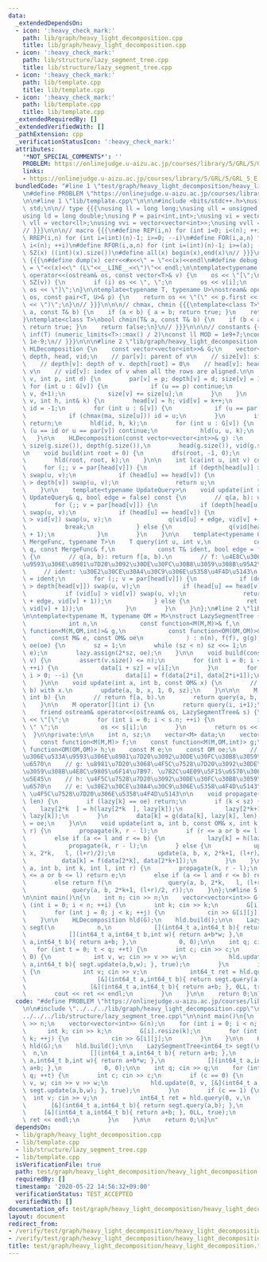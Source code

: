 ```yaml
---
data:
  _extendedDependsOn:
  - icon: ':heavy_check_mark:'
    path: lib/graph/heavy_light_decomposition.cpp
    title: lib/graph/heavy_light_decomposition.cpp
  - icon: ':heavy_check_mark:'
    path: lib/structure/lazy_segment_tree.cpp
    title: lib/structure/lazy_segment_tree.cpp
  - icon: ':heavy_check_mark:'
    path: lib/template.cpp
    title: lib/template.cpp
  - icon: ':heavy_check_mark:'
    path: lib/template.cpp
    title: lib/template.cpp
  _extendedRequiredBy: []
  _extendedVerifiedWith: []
  _pathExtension: cpp
  _verificationStatusIcon: ':heavy_check_mark:'
  attributes:
    '*NOT_SPECIAL_COMMENTS*': ''
    PROBLEM: https://onlinejudge.u-aizu.ac.jp/courses/library/5/GRL/5/GRL_5_E
    links:
    - https://onlinejudge.u-aizu.ac.jp/courses/library/5/GRL/5/GRL_5_E
  bundledCode: "#line 1 \"test/graph/heavy_light_decomposition/heavy_light_decomposition.test.cpp\"\
    \n#define PROBLEM \"https://onlinejudge.u-aizu.ac.jp/courses/library/5/GRL/5/GRL_5_E\"\
    \n\n#line 1 \"lib/template.cpp\"\n\n\n#include <bits/stdc++.h>\nusing namespace\
    \ std;\n\n// type {{{\nusing ll = long long;\nusing ull = unsigned long long;\n\
    using ld = long double;\nusing P = pair<int,int>;\nusing vi = vector<int>;\nusing\
    \ vll = vector<ll>;\nusing vvi = vector<vector<int>>;\nusing vvll = vector<vector<ll>>;\n\
    // }}}\n\n\n// macro {{{\n#define REP(i,n) for (int i=0; i<(n); ++i)\n#define\
    \ RREP(i,n) for (int i=(int)(n)-1; i>=0; --i)\n#define FOR(i,a,n) for (int i=(a);\
    \ i<(n); ++i)\n#define RFOR(i,a,n) for (int i=(int)(n)-1; i>=(a); --i)\n\n#define\
    \ SZ(x) ((int)(x).size())\n#define all(x) begin(x),end(x)\n// }}}\n\n\n// debug\
    \ {{{\n#define dump(x) cerr<<#x<<\" = \"<<(x)<<endl\n#define debug(x) cerr<<#x<<\"\
    \ = \"<<(x)<<\" (L\"<<__LINE__<<\")\"<< endl;\n\ntemplate<typename T>\nostream&\
    \ operator<<(ostream& os, const vector<T>& v) {\n    os << \"[\";\n    REP (i,\
    \ SZ(v)) {\n        if (i) os << \", \";\n        os << v[i];\n    }\n    return\
    \ os << \"]\";\n}\n\ntemplate<typename T, typename U>\nostream& operator<<(ostream&\
    \ os, const pair<T, U>& p) {\n    return os << \"(\" << p.first << \" \" << p.second\
    \ << \")\";\n}\n// }}}\n\n\n// chmax, chmin {{{\ntemplate<class T>\nbool chmax(T&\
    \ a, const T& b) {\n    if (a < b) { a = b; return true; }\n    return false;\n\
    }\ntemplate<class T>\nbool chmin(T& a, const T& b) {\n    if (b < a) { a = b;\
    \ return true; }\n    return false;\n}\n// }}}\n\n\n// constants {{{\n#define\
    \ inf(T) (numeric_limits<T>::max() / 2)\nconst ll MOD = 1e9+7;\nconst ld EPS =\
    \ 1e-9;\n// }}}\n\n\n#line 2 \"lib/graph/heavy_light_decomposition.cpp\"\n\nstruct\
    \ HLDecomposition {\n    const vector<vector<int>>& G;\n    vector<int> par, size,\
    \ depth, head, vid;\n    // par[v]: parent of v\n    // size[v]: size of subtree[v]\n\
    \    // depth[v]: depth of v. depth[root] = 0\n    // head[v]: head of row containing\
    \ v\n    // vid[v]: index of v when all the rows are aligned.\n\n    void dfs(int\
    \ v, int p, int d) {\n        par[v] = p; depth[v] = d; size[v] = 1;\n       \
    \ for (int u : G[v]) {\n            if (u == p) continue;\n            dfs(u,\
    \ v, d+1);\n            size[v] += size[u];\n        }\n    }\n    void hld(int\
    \ v, int h, int& k) {\n        head[v] = h; vid[v] = k++;\n        int ma = 0,\
    \ id = -1;\n        for (int u : G[v]) {\n            if (u == par[v]) continue;\n\
    \            if (chmax(ma, size[u])) id = u;\n        }\n        if (id == -1)\
    \ return;\n        hld(id, h, k);\n        for (int u : G[v]) {\n            if\
    \ (u == id or u == par[v]) continue;\n            hld(u, u, k);\n        }\n \
    \   }\n\n    HLDecomposition(const vector<vector<int>>& g) :\n        G(g), par(g.size()),\
    \ size(g.size()), depth(g.size()),\n        head(g.size()), vid(g.size()) {}\n\
    \n    void build(int root = 0) {\n        dfs(root, -1, 0);\n        int k = 0;\n\
    \        hld(root, root, k);\n    }\n\n    int lca(int u, int v) const {\n   \
    \     for (;; v = par[head[v]]) {\n            if (depth[head[u]] > depth[head[v]])\
    \ swap(u, v);\n            if (head[u] == head[v]) {\n                if (depth[u]\
    \ > depth[v]) swap(u, v);\n                return u;\n            }\n        }\n\
    \    }\n\n    template<typename UpdateQuery>\n    void update(int u, int v, const\
    \ UpdateQuery& q, bool edge = false) const {\n        // q(a, b): update [a, b).\n\
    \        for (;; v = par[head[v]]) {\n            if (depth[head[u]] > depth[head[v]])\
    \ swap(u, v);\n            if (head[u] == head[v]) {\n                if (vid[u]\
    \ > vid[v]) swap(u, v);\n                q(vid[u] + edge, vid[v] + 1);\n     \
    \           break;\n            } else {\n                q(vid[head[v]], vid[v]\
    \ + 1);\n            }\n        }\n    }\n\n    template<typename Query, typename\
    \ MergeFunc, typename T>\n    T query(int u, int v,\n            const Query&\
    \ q, const MergeFunc& f,\n            const T& ident, bool edge = false) const\
    \ {\n        // q(a, b): return f[a, b).\n        // f: \u4E8C\u3064\u306E\u533A\
    \u9593\u306E\u8981\u7D20\u3092\u30DE\u30FC\u30B8\u3059\u308B\u95A2\u6570\n   \
    \     // ident: \u30E2\u30CE\u30A4\u30C9\u306E\u5358\u4F4D\u5143\n        T ret\
    \ = ident;\n        for (;; v = par[head[v]]) {\n            if (depth[head[u]]\
    \ > depth[head[v]]) swap(u, v);\n            if (head[u] == head[v]) {\n     \
    \           if (vid[u] > vid[v]) swap(u, v);\n                return f(ret, q(vid[u]\
    \ + edge, vid[v] + 1));\n            } else {\n                ret = f(ret, q(vid[head[v]],\
    \ vid[v] + 1));\n            }\n        }\n    }\n};\n#line 2 \"lib/structure/lazy_segment_tree.cpp\"\
    \n\ntemplate<typename M, typename OM = M>\nstruct LazySegmentTree {\n\n    LazySegmentTree(\n\
    \            int n,\n            const function<M(M,M)>& f,\n            const\
    \ function<M(M,OM,int)>& g,\n            const function<OM(OM,OM)>& h,\n     \
    \       const M& e, const OM& oe\n            ) : n(n), f(f), g(g), h(h), e(e),\
    \ oe(oe) {\n        sz = 1;\n        while (sz < n) sz <<= 1;\n        data.assign(2*sz,\
    \ e);\n        lazy.assign(2*sz, oe);\n    }\n\n    void build(const vector<M>&\
    \ v) {\n        assert(v.size() <= n);\n        for (int i = 0; i < v.size();\
    \ ++i) {\n            data[i + sz] = v[i];\n        }\n        for (int i = sz-1;\
    \ i > 0; --i) {\n            data[i] = f(data[2*i], data[2*i+1]);\n        }\n\
    \    }\n\n    void update(int a, int b, const OM& x) {\n        // update [a,\
    \ b) with x.\n        update(a, b, x, 1, 0, sz);\n    }\n\n\n    M query(int a,\
    \ int b) {\n        // return f[a, b).\n        return query(a, b, 1, 0, sz);\n\
    \    }\n\n    M operator[](int i) {\n        return query(i, i+1);\n    }\n\n\
    \    friend ostream& operator<<(ostream& os, LazySegmentTree& s) {\n        os\
    \ << \"[\";\n        for (int i = 0; i < s.n; ++i) {\n            if (i) os <<\
    \ \" \";\n            os << s[i];\n        }\n        return os << \"]\";\n  \
    \  }\n\nprivate:\n\n    int n, sz;\n    vector<M> data;\n    vector<OM> lazy;\n\
    \    const function<M(M,M)> f;\n    const function<M(M,OM,int)> g;\n    const\
    \ function<OM(OM,OM)> h;\n    const M e;\n    const OM oe;\n    // f: \u4E8C\u3064\
    \u306E\u533A\u9593\u306E\u8981\u7D20\u3092\u30DE\u30FC\u30B8\u3059\u308B\u95A2\
    \u6570\n    // g: \u8981\u7D20\u3068\u4F5C\u7528\u7D20\u3092\u30DE\u30FC\u30B8\
    \u3059\u308B\u4E8C\u9805\u6F14\u7B97. \u7B2C\u4E09\u5F15\u6570\u306F\u533A\u9593\
    \u5E45\n    // h: \u4F5C\u7528\u7D20\u3092\u30DE\u30FC\u30B8\u3059\u308B\u95A2\
    \u6570\n    // e: \u30E2\u30CE\u30A4\u30C9\u306E\u5358\u4F4D\u5143\n    // oe:\
    \ \u4F5C\u7528\u7D20\u306E\u5358\u4F4D\u5143\n\n    void propagate(int k, int\
    \ len) {\n        if (lazy[k] == oe) return;\n        if (k < sz) {\n        \
    \    lazy[2*k  ] = h(lazy[2*k  ], lazy[k]);\n            lazy[2*k+1] = h(lazy[2*k+1],\
    \ lazy[k]);\n        }\n        data[k] = g(data[k], lazy[k], len);\n        lazy[k]\
    \ = oe;\n    }\n\n    void update(int a, int b, const OM& x, int k, int l, int\
    \ r) {\n        propagate(k, r - l);\n        if (r <= a or b <= l) return;\n\
    \        else if (a <= l and r <= b) {\n            lazy[k] = h(lazy[k], x);\n\
    \            propagate(k, r - l);\n        } else {\n            update(a, b,\
    \ x, 2*k,   l, (l+r)/2);\n            update(a, b, x, 2*k+1, (l+r)/2, r);\n  \
    \          data[k] = f(data[2*k], data[2*k+1]);\n        }\n    }\n\n    M query(int\
    \ a, int b, int k, int l, int r) {\n        propagate(k, r - l);\n        if (r\
    \ <= a or b <= l) return e;\n        else if (a <= l and r <= b) return data[k];\n\
    \        else return f(\n                query(a, b, 2*k,   l, (l+r)/2),\n   \
    \             query(a, b, 2*k+1, (l+r)/2, r));\n    }\n};\n#line 5 \"test/graph/heavy_light_decomposition/heavy_light_decomposition.test.cpp\"\
    \n\nint main()\n{\n    int n; cin >> n;\n    vector<vector<int>> G(n);\n    for\
    \ (int i = 0; i < n; ++i) {\n        int k; cin >> k;\n        G[i].resize(k);\n\
    \        for (int j = 0; j < k; ++j) {\n            cin >> G[i][j];\n        }\n\
    \    }\n\n    HLDecomposition hld(G);\n    hld.build();\n\n    LazySegmentTree<int64_t>\
    \ segt(\n            n,\n            [](int64_t a,int64_t b){ return a+b; },\n\
    \            [](int64_t a,int64_t b,int w){ return a+b*w; },\n            [](int64_t\
    \ a,int64_t b){ return a+b; },\n            0, 0);\n\n    int q; cin >> q;\n \
    \   for (int t = 0; t < q; ++t) {\n        int c; cin >> c;\n        if (c ==\
    \ 0) {\n            int v, w; cin >> v >> w;\n            hld.update(0, v, [&](int64_t\
    \ a,int64_t b){ segt.update(a,b,w); }, true);\n        }\n        if (c == 1)\
    \ {\n            int v; cin >> v;\n            int64_t ret = hld.query(0, v,\n\
    \                    [&](int64_t a,int64_t b){ return segt.query(a,b); },\n  \
    \                  [&](int64_t a,int64_t b){ return a+b; }, 0LL, true);\n    \
    \        cout << ret << endl;\n        }\n    }\n\n    return 0;\n}\n"
  code: "#define PROBLEM \"https://onlinejudge.u-aizu.ac.jp/courses/library/5/GRL/5/GRL_5_E\"\
    \n\n#include \"../../../lib/graph/heavy_light_decomposition.cpp\"\n#include \"\
    ../../../lib/structure/lazy_segment_tree.cpp\"\n\nint main()\n{\n    int n; cin\
    \ >> n;\n    vector<vector<int>> G(n);\n    for (int i = 0; i < n; ++i) {\n  \
    \      int k; cin >> k;\n        G[i].resize(k);\n        for (int j = 0; j <\
    \ k; ++j) {\n            cin >> G[i][j];\n        }\n    }\n\n    HLDecomposition\
    \ hld(G);\n    hld.build();\n\n    LazySegmentTree<int64_t> segt(\n          \
    \  n,\n            [](int64_t a,int64_t b){ return a+b; },\n            [](int64_t\
    \ a,int64_t b,int w){ return a+b*w; },\n            [](int64_t a,int64_t b){ return\
    \ a+b; },\n            0, 0);\n\n    int q; cin >> q;\n    for (int t = 0; t <\
    \ q; ++t) {\n        int c; cin >> c;\n        if (c == 0) {\n            int\
    \ v, w; cin >> v >> w;\n            hld.update(0, v, [&](int64_t a,int64_t b){\
    \ segt.update(a,b,w); }, true);\n        }\n        if (c == 1) {\n          \
    \  int v; cin >> v;\n            int64_t ret = hld.query(0, v,\n             \
    \       [&](int64_t a,int64_t b){ return segt.query(a,b); },\n               \
    \     [&](int64_t a,int64_t b){ return a+b; }, 0LL, true);\n            cout <<\
    \ ret << endl;\n        }\n    }\n\n    return 0;\n}\n"
  dependsOn:
  - lib/graph/heavy_light_decomposition.cpp
  - lib/template.cpp
  - lib/structure/lazy_segment_tree.cpp
  - lib/template.cpp
  isVerificationFile: true
  path: test/graph/heavy_light_decomposition/heavy_light_decomposition.test.cpp
  requiredBy: []
  timestamp: '2020-05-22 14:56:32+09:00'
  verificationStatus: TEST_ACCEPTED
  verifiedWith: []
documentation_of: test/graph/heavy_light_decomposition/heavy_light_decomposition.test.cpp
layout: document
redirect_from:
- /verify/test/graph/heavy_light_decomposition/heavy_light_decomposition.test.cpp
- /verify/test/graph/heavy_light_decomposition/heavy_light_decomposition.test.cpp.html
title: test/graph/heavy_light_decomposition/heavy_light_decomposition.test.cpp
---
```

